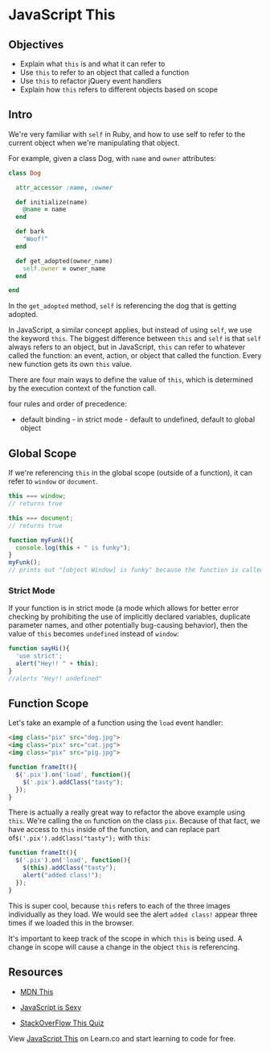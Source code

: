 # JavaScript This

## Objectives
+ Explain what `this` is and what it can refer to
+ Use `this` to refer to an object that called a function
+ Use `this` to refactor jQuery event handlers
+ Explain how `this` refers to different objects based on scope

## Intro

We're very familiar with `self` in Ruby, and how to use self to refer to the current object when we're manipulating that object.

For example, given a class Dog, with `name` and `owner` attributes:

```ruby
class Dog

  attr_accessor :name, :owner

  def initialize(name)
    @name = name
  end

  def bark
    "Woof!"
  end

  def get_adopted(owner_name)
    self.owner = owner_name
  end

end
```

In the `get_adopted` method, `self` is referencing the dog that is getting adopted.

In JavaScript, a similar concept applies, but instead of using `self`, we use the keyword `this`. The biggest difference between `this` and `self` is that `self` always refers to an object, but in JavaScript, `this` can refer to whatever called the function: an event, action, or object that called the function.
Every new function gets its own `this` value.

There are four main ways to define the value of `this`, which is determined by the execution context of the function call.

four rules and order of precedence:
+ default binding - in strict mode - default to undefined, default to global object

## Global Scope

If we're referencing `this` in the global scope (outside of a function), it can refer to `window` or `document`.

```js
this === window;
// returns true

this === document;
// returns true

function myFunk(){
  console.log(this + " is funky");
}
myFunk();
// prints out "[object Window] is funky" because the function is called on the window object.
```
### Strict Mode

If your function is in strict mode (a mode which allows for better error checking by prohibiting the use of implicitly declared variables, duplicate parameter names, and other potentially bug-causing behavior), then the value of `this` becomes `undefined` instead of `window`:

```js
function sayHi(){
  'use strict';
  alert("Hey!! " + this);
}
//alerts "Hey!! undefined"
```

## Function Scope

Let's take an example of a function using the `load` event handler:
```html
<img class="pix" src="dog.jpg">
<img class="pix" src="cat.jpg">
<img class="pix" src="pig.jpg">
```
```js
function frameIt(){
  $('.pix').on('load', function(){
    $('.pix').addClass("tasty");
  });
}
```

There is actually a really great way to refactor the above example using `this`. We're calling the `on` function on the class `pix`. Because of that fact, we have access to `this` inside of the function, and can replace part of`$('.pix').addClass("tasty");` with `this`:

```js
function frameIt(){
  $('.pix').on('load', function(){
    $(this).addClass("tasty");
    alert("added class!");
  });
}
```
This is super cool, because `this` refers to each of the three images individually as they load. We would see the alert `added class!` appear three times if we loaded this in the browser.


It's important to keep track of the scope in which `this` is being used. A change in scope will cause a change in the object `this` is referencing. 

## Resources

+ [MDN This](https://developer.mozilla.org/en-US/docs/Web/JavaScript/Reference/Operators/this)

+ [JavaScript is Sexy](http://javascriptissexy.com/understand-javascripts-this-with-clarity-and-master-it/)

+ [StackOverFlow This Quiz](http://stackoverflow.com/questions/3127429/how-does-the-this-keyword-work)

<p data-visibility='hidden'>View <a href='https://learn.co/lessons/js-this-readme' title='JavaScript This'>JavaScript This</a> on Learn.co and start learning to code for free.</p>
